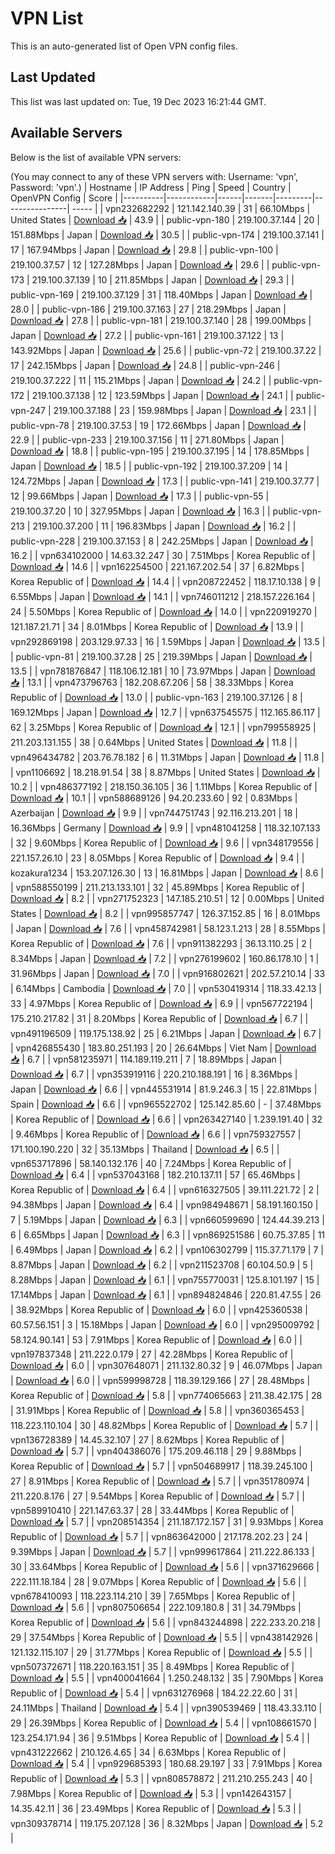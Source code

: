 # VPN List

This is an auto-generated list of Open VPN config files.

## Last Updated

This list was last updated on: Tue, 19 Dec 2023 16:21:44 GMT.

## Available Servers

Below is the list of available VPN servers:

(You may connect to any of these VPN servers with: Username: 'vpn', Password: 'vpn'.)
| Hostname | IP Address | Ping | Speed | Country | OpenVPN Config | Score |
|----------|------------|------|-------|---------|----------------| ----- |
| vpn232682292 | 121.142.140.39 | 31 | 66.10Mbps | United States | [Download 📥](./configs/server_0_US.ovpn) | 43.9 |
| public-vpn-180 | 219.100.37.144 | 20 | 151.88Mbps | Japan | [Download 📥](./configs/server_1_JP.ovpn) | 30.5 |
| public-vpn-174 | 219.100.37.141 | 17 | 167.94Mbps | Japan | [Download 📥](./configs/server_2_JP.ovpn) | 29.8 |
| public-vpn-100 | 219.100.37.57 | 12 | 127.28Mbps | Japan | [Download 📥](./configs/server_3_JP.ovpn) | 29.6 |
| public-vpn-173 | 219.100.37.139 | 10 | 211.85Mbps | Japan | [Download 📥](./configs/server_4_JP.ovpn) | 29.3 |
| public-vpn-169 | 219.100.37.129 | 31 | 118.40Mbps | Japan | [Download 📥](./configs/server_5_JP.ovpn) | 28.0 |
| public-vpn-186 | 219.100.37.163 | 27 | 218.29Mbps | Japan | [Download 📥](./configs/server_6_JP.ovpn) | 27.8 |
| public-vpn-181 | 219.100.37.140 | 28 | 199.00Mbps | Japan | [Download 📥](./configs/server_7_JP.ovpn) | 27.2 |
| public-vpn-161 | 219.100.37.122 | 13 | 143.92Mbps | Japan | [Download 📥](./configs/server_8_JP.ovpn) | 25.6 |
| public-vpn-72 | 219.100.37.22 | 17 | 242.15Mbps | Japan | [Download 📥](./configs/server_9_JP.ovpn) | 24.8 |
| public-vpn-246 | 219.100.37.222 | 11 | 115.21Mbps | Japan | [Download 📥](./configs/server_10_JP.ovpn) | 24.2 |
| public-vpn-172 | 219.100.37.138 | 12 | 123.59Mbps | Japan | [Download 📥](./configs/server_11_JP.ovpn) | 24.1 |
| public-vpn-247 | 219.100.37.188 | 23 | 159.98Mbps | Japan | [Download 📥](./configs/server_12_JP.ovpn) | 23.1 |
| public-vpn-78 | 219.100.37.53 | 19 | 172.66Mbps | Japan | [Download 📥](./configs/server_13_JP.ovpn) | 22.9 |
| public-vpn-233 | 219.100.37.156 | 11 | 271.80Mbps | Japan | [Download 📥](./configs/server_14_JP.ovpn) | 18.8 |
| public-vpn-195 | 219.100.37.195 | 14 | 178.85Mbps | Japan | [Download 📥](./configs/server_15_JP.ovpn) | 18.5 |
| public-vpn-192 | 219.100.37.209 | 14 | 124.72Mbps | Japan | [Download 📥](./configs/server_16_JP.ovpn) | 17.3 |
| public-vpn-141 | 219.100.37.77 | 12 | 99.66Mbps | Japan | [Download 📥](./configs/server_17_JP.ovpn) | 17.3 |
| public-vpn-55 | 219.100.37.20 | 10 | 327.95Mbps | Japan | [Download 📥](./configs/server_18_JP.ovpn) | 16.3 |
| public-vpn-213 | 219.100.37.200 | 11 | 196.83Mbps | Japan | [Download 📥](./configs/server_19_JP.ovpn) | 16.2 |
| public-vpn-228 | 219.100.37.153 | 8 | 242.25Mbps | Japan | [Download 📥](./configs/server_20_JP.ovpn) | 16.2 |
| vpn634102000 | 14.63.32.247 | 30 | 7.51Mbps | Korea Republic of | [Download 📥](./configs/server_21_KR.ovpn) | 14.6 |
| vpn162254500 | 221.167.202.54 | 37 | 6.82Mbps | Korea Republic of | [Download 📥](./configs/server_22_KR.ovpn) | 14.4 |
| vpn208722452 | 118.17.10.138 | 9 | 6.55Mbps | Japan | [Download 📥](./configs/server_23_JP.ovpn) | 14.1 |
| vpn746011212 | 218.157.226.164 | 24 | 5.50Mbps | Korea Republic of | [Download 📥](./configs/server_24_KR.ovpn) | 14.0 |
| vpn220919270 | 121.187.21.71 | 34 | 8.01Mbps | Korea Republic of | [Download 📥](./configs/server_25_KR.ovpn) | 13.9 |
| vpn292869198 | 203.129.97.33 | 16 | 1.59Mbps | Japan | [Download 📥](./configs/server_26_JP.ovpn) | 13.5 |
| public-vpn-81 | 219.100.37.28 | 25 | 219.39Mbps | Japan | [Download 📥](./configs/server_27_JP.ovpn) | 13.5 |
| vpn781876847 | 118.106.12.181 | 10 | 73.97Mbps | Japan | [Download 📥](./configs/server_28_JP.ovpn) | 13.1 |
| vpn473796763 | 182.208.67.206 | 58 | 38.33Mbps | Korea Republic of | [Download 📥](./configs/server_29_KR.ovpn) | 13.0 |
| public-vpn-163 | 219.100.37.126 | 8 | 169.12Mbps | Japan | [Download 📥](./configs/server_30_JP.ovpn) | 12.7 |
| vpn637545575 | 112.165.86.117 | 62 | 3.25Mbps | Korea Republic of | [Download 📥](./configs/server_31_KR.ovpn) | 12.1 |
| vpn799558925 | 211.203.131.155 | 38 | 0.64Mbps | United States | [Download 📥](./configs/server_32_US.ovpn) | 11.8 |
| vpn496434782 | 203.76.78.182 | 6 | 11.31Mbps | Japan | [Download 📥](./configs/server_33_JP.ovpn) | 11.8 |
| vpn1106692 | 18.218.91.54 | 38 | 8.87Mbps | United States | [Download 📥](./configs/server_34_US.ovpn) | 10.2 |
| vpn486377192 | 218.150.36.105 | 36 | 1.11Mbps | Korea Republic of | [Download 📥](./configs/server_35_KR.ovpn) | 10.1 |
| vpn588689126 | 94.20.233.60 | 92 | 0.83Mbps | Azerbaijan | [Download 📥](./configs/server_36_AZ.ovpn) | 9.9 |
| vpn744751743 | 92.116.213.201 | 18 | 16.36Mbps | Germany | [Download 📥](./configs/server_37_DE.ovpn) | 9.9 |
| vpn481041258 | 118.32.107.133 | 32 | 9.60Mbps | Korea Republic of | [Download 📥](./configs/server_38_KR.ovpn) | 9.6 |
| vpn348179556 | 221.157.26.10 | 23 | 8.05Mbps | Korea Republic of | [Download 📥](./configs/server_39_KR.ovpn) | 9.4 |
| kozakura1234 | 153.207.126.30 | 13 | 16.81Mbps | Japan | [Download 📥](./configs/server_40_JP.ovpn) | 8.6 |
| vpn588550199 | 211.213.133.101 | 32 | 45.89Mbps | Korea Republic of | [Download 📥](./configs/server_41_KR.ovpn) | 8.2 |
| vpn271752323 | 147.185.210.51 | 12 | 0.00Mbps | United States | [Download 📥](./configs/server_42_US.ovpn) | 8.2 |
| vpn995857747 | 126.37.152.85 | 16 | 8.01Mbps | Japan | [Download 📥](./configs/server_43_JP.ovpn) | 7.6 |
| vpn458742981 | 58.123.1.213 | 28 | 8.55Mbps | Korea Republic of | [Download 📥](./configs/server_44_KR.ovpn) | 7.6 |
| vpn911382293 | 36.13.110.25 | 2 | 8.34Mbps | Japan | [Download 📥](./configs/server_45_JP.ovpn) | 7.2 |
| vpn276199602 | 160.86.178.10 | 1 | 31.96Mbps | Japan | [Download 📥](./configs/server_46_JP.ovpn) | 7.0 |
| vpn916802621 | 202.57.210.14 | 33 | 6.14Mbps | Cambodia | [Download 📥](./configs/server_47_KH.ovpn) | 7.0 |
| vpn530419314 | 118.33.42.13 | 33 | 4.97Mbps | Korea Republic of | [Download 📥](./configs/server_48_KR.ovpn) | 6.9 |
| vpn567722194 | 175.210.217.82 | 31 | 8.20Mbps | Korea Republic of | [Download 📥](./configs/server_49_KR.ovpn) | 6.7 |
| vpn491196509 | 119.175.138.92 | 25 | 6.21Mbps | Japan | [Download 📥](./configs/server_50_JP.ovpn) | 6.7 |
| vpn426855430 | 183.80.251.193 | 20 | 26.64Mbps | Viet Nam | [Download 📥](./configs/server_51_VN.ovpn) | 6.7 |
| vpn581235971 | 114.189.119.211 | 7 | 18.89Mbps | Japan | [Download 📥](./configs/server_52_JP.ovpn) | 6.7 |
| vpn353919116 | 220.210.188.191 | 16 | 8.36Mbps | Japan | [Download 📥](./configs/server_53_JP.ovpn) | 6.6 |
| vpn445531914 | 81.9.246.3 | 15 | 22.81Mbps | Spain | [Download 📥](./configs/server_54_ES.ovpn) | 6.6 |
| vpn965522702 | 125.142.85.60 | - | 37.48Mbps | Korea Republic of | [Download 📥](./configs/server_55_KR.ovpn) | 6.6 |
| vpn263427140 | 1.239.191.40 | 32 | 9.46Mbps | Korea Republic of | [Download 📥](./configs/server_56_KR.ovpn) | 6.6 |
| vpn759327557 | 171.100.190.220 | 32 | 35.13Mbps | Thailand | [Download 📥](./configs/server_57_TH.ovpn) | 6.5 |
| vpn653717896 | 58.140.132.176 | 40 | 7.24Mbps | Korea Republic of | [Download 📥](./configs/server_58_KR.ovpn) | 6.4 |
| vpn537043168 | 182.210.137.11 | 57 | 65.46Mbps | Korea Republic of | [Download 📥](./configs/server_59_KR.ovpn) | 6.4 |
| vpn616327505 | 39.111.221.72 | 2 | 94.38Mbps | Japan | [Download 📥](./configs/server_60_JP.ovpn) | 6.4 |
| vpn984948671 | 58.191.160.150 | 7 | 5.19Mbps | Japan | [Download 📥](./configs/server_61_JP.ovpn) | 6.3 |
| vpn660599690 | 124.44.39.213 | 6 | 6.65Mbps | Japan | [Download 📥](./configs/server_62_JP.ovpn) | 6.3 |
| vpn869251586 | 60.75.37.85 | 11 | 6.49Mbps | Japan | [Download 📥](./configs/server_63_JP.ovpn) | 6.2 |
| vpn106302799 | 115.37.71.179 | 7 | 8.87Mbps | Japan | [Download 📥](./configs/server_64_JP.ovpn) | 6.2 |
| vpn211523708 | 60.104.50.9 | 5 | 8.28Mbps | Japan | [Download 📥](./configs/server_65_JP.ovpn) | 6.1 |
| vpn755770031 | 125.8.101.197 | 15 | 17.14Mbps | Japan | [Download 📥](./configs/server_66_JP.ovpn) | 6.1 |
| vpn894824846 | 220.81.47.55 | 26 | 38.92Mbps | Korea Republic of | [Download 📥](./configs/server_67_KR.ovpn) | 6.0 |
| vpn425360538 | 60.57.56.151 | 3 | 15.18Mbps | Japan | [Download 📥](./configs/server_68_JP.ovpn) | 6.0 |
| vpn295009792 | 58.124.90.141 | 53 | 7.91Mbps | Korea Republic of | [Download 📥](./configs/server_69_KR.ovpn) | 6.0 |
| vpn197837348 | 211.222.0.179 | 27 | 42.28Mbps | Korea Republic of | [Download 📥](./configs/server_70_KR.ovpn) | 6.0 |
| vpn307648071 | 211.132.80.32 | 9 | 46.07Mbps | Japan | [Download 📥](./configs/server_71_JP.ovpn) | 6.0 |
| vpn599998728 | 118.39.129.166 | 27 | 28.48Mbps | Korea Republic of | [Download 📥](./configs/server_72_KR.ovpn) | 5.8 |
| vpn774065663 | 211.38.42.175 | 28 | 31.91Mbps | Korea Republic of | [Download 📥](./configs/server_73_KR.ovpn) | 5.8 |
| vpn360365453 | 118.223.110.104 | 30 | 48.82Mbps | Korea Republic of | [Download 📥](./configs/server_74_KR.ovpn) | 5.7 |
| vpn136728389 | 14.45.32.107 | 27 | 8.62Mbps | Korea Republic of | [Download 📥](./configs/server_75_KR.ovpn) | 5.7 |
| vpn404386076 | 175.209.46.118 | 29 | 9.88Mbps | Korea Republic of | [Download 📥](./configs/server_76_KR.ovpn) | 5.7 |
| vpn504689917 | 118.39.245.100 | 27 | 8.91Mbps | Korea Republic of | [Download 📥](./configs/server_77_KR.ovpn) | 5.7 |
| vpn351780974 | 211.220.8.176 | 27 | 9.54Mbps | Korea Republic of | [Download 📥](./configs/server_78_KR.ovpn) | 5.7 |
| vpn589910410 | 221.147.63.37 | 28 | 33.44Mbps | Korea Republic of | [Download 📥](./configs/server_79_KR.ovpn) | 5.7 |
| vpn208514354 | 211.187.172.157 | 31 | 9.93Mbps | Korea Republic of | [Download 📥](./configs/server_80_KR.ovpn) | 5.7 |
| vpn863642000 | 217.178.202.23 | 24 | 9.39Mbps | Japan | [Download 📥](./configs/server_81_JP.ovpn) | 5.7 |
| vpn999617864 | 211.222.86.133 | 30 | 33.64Mbps | Korea Republic of | [Download 📥](./configs/server_82_KR.ovpn) | 5.6 |
| vpn371629666 | 222.111.18.184 | 28 | 9.07Mbps | Korea Republic of | [Download 📥](./configs/server_83_KR.ovpn) | 5.6 |
| vpn678410093 | 118.223.114.210 | 39 | 7.65Mbps | Korea Republic of | [Download 📥](./configs/server_84_KR.ovpn) | 5.6 |
| vpn807506654 | 222.109.180.8 | 31 | 34.79Mbps | Korea Republic of | [Download 📥](./configs/server_85_KR.ovpn) | 5.6 |
| vpn843244898 | 222.233.20.218 | 29 | 37.54Mbps | Korea Republic of | [Download 📥](./configs/server_86_KR.ovpn) | 5.5 |
| vpn438142926 | 121.132.115.107 | 29 | 31.77Mbps | Korea Republic of | [Download 📥](./configs/server_87_KR.ovpn) | 5.5 |
| vpn507372671 | 118.220.163.151 | 35 | 8.49Mbps | Korea Republic of | [Download 📥](./configs/server_88_KR.ovpn) | 5.5 |
| vpn400041664 | 1.250.248.132 | 35 | 7.90Mbps | Korea Republic of | [Download 📥](./configs/server_89_KR.ovpn) | 5.4 |
| vpn631276968 | 184.22.22.60 | 31 | 24.11Mbps | Thailand | [Download 📥](./configs/server_90_TH.ovpn) | 5.4 |
| vpn390539469 | 118.43.33.110 | 29 | 26.39Mbps | Korea Republic of | [Download 📥](./configs/server_91_KR.ovpn) | 5.4 |
| vpn108661570 | 123.254.171.94 | 36 | 9.51Mbps | Korea Republic of | [Download 📥](./configs/server_92_KR.ovpn) | 5.4 |
| vpn431222662 | 210.126.4.65 | 34 | 6.63Mbps | Korea Republic of | [Download 📥](./configs/server_93_KR.ovpn) | 5.4 |
| vpn929685393 | 180.68.29.197 | 33 | 7.91Mbps | Korea Republic of | [Download 📥](./configs/server_94_KR.ovpn) | 5.3 |
| vpn808578872 | 211.210.255.243 | 40 | 7.98Mbps | Korea Republic of | [Download 📥](./configs/server_95_KR.ovpn) | 5.3 |
| vpn142643157 | 14.35.42.11 | 36 | 23.49Mbps | Korea Republic of | [Download 📥](./configs/server_96_KR.ovpn) | 5.3 |
| vpn309378714 | 119.175.207.128 | 36 | 8.32Mbps | Japan | [Download 📥](./configs/server_97_JP.ovpn) | 5.2 |
